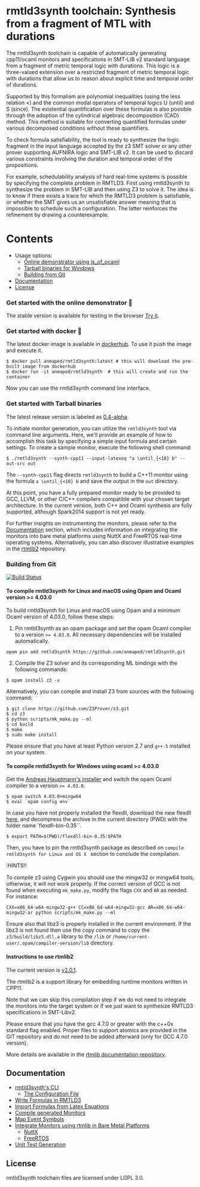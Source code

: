 
rmtld3synth toolchain: Synthesis from a fragment of MTL with durations
======================================================================

The rmtld3synth toolchain is capable of automatically generating cpp11/ocaml monitors and specifications in SMT-LIB v2 standard language from a fragment of metric temporal logic with durations. This logic is a three-valued extension over a restricted fragment of metric temporal logic with durations that allow us to reason about explicit time and temporal order of durations.

Supported by this formalism are polynomial inequalities (using the less relation <) and the common modal operators of temporal logics U (until) and S (since). 
The existential quantification over these formulas is also possible through the adoption of the cylindrical algebraic decomposition (CAD) method. This method is suitable for converting quantified formulas under various decomposed conditions without these quantifiers.

To check formula satisfiability, the tool is ready to synthesize the logic fragment in the input language accepted by the z3 SMT solver or any other prover supporting AUFNIRA logic and SMT-LIB v2. It can be used to discard various constraints involving the duration and temporal order of the propositions.

For example, schedulability analysis of hard real-time systems is possible by specifying the complete problem in RMTLD3. First using rmtld3synth to synthesize the problem in SMT-LIB and then using Z3 to solve it. The idea is to know if there exists a trace for which the RMTLD3 problem is satisfiable, or whether the SMT gives us an unsatisfiable answer meaning that is impossible to schedule such a configuration. The latter reinforces the refinement by drawing a counterexample.

# Contents

- Usage options:
  - [Online demonstrator using js_of_ocaml](#online-demonstrator-using-js_of_ocaml)
  - [Tarball binaries for Windows](#tarball-binaries-for-windows)
  - [Building from Git](#building-from-git)
- [Documentation](#documentation)
- [License](#license)

### Get started with the online demonstrator :camel:

The stable version is available for testing in the browser [Try it](https://anmaped.github.io/rmtld3synth).

### Get started with docker :whale:

The latest docker image is available in [dockerhub](https://cloud.docker.com/u/anmaped/repository/docker/anmaped/rmtld3synth). To use it push the image and execute it.
```shell
$ docker pull anmaped/rmtld3synth:latest # this will download the pre-built image from dockerhub
$ docker run -it anmaped/rmtld3synth  # this will create and run the container
```

Now you can use the rmtld3synth command line interface.

### Get started with Tarball binaries

The latest release version is labeled as [0.4-alpha](../../releases/download/v0.4-alpha/).

To initiate monitor generation, you can utilize the `rmtld3synth` tool via command line arguments. Here, we'll provide an example of how to accomplish this task by specifying a simple input formula and certain settings. To create a sample monitor, execute the following shell command:

```shell
$ ./rmtld3synth --synth-cpp11 --input-latexeq "a \until_{<10} b" --out-src out
```

The `--synth-cpp11` flag directs `rmtld3synth` to build a C++11 monitor using the formula `a \until_{<10} b` and save the output in the `out` directory.

At this point, you have a fully prepared monitor ready to be provided to GCC, LLVM, or other C/C++ compilers compatible with your chosen target architecture. In the current version, both C++ and Ocaml synthesis are fully supported, although Spark2014 support is not yet ready.

For further insights on instrumenting the monitors, please refer to the [Documentation](#documentation) section, which includes information on integrating the monitors into bare metal platforms using NuttX and FreeRTOS real-time operating systems. Alternatively, you can also discover illustrative examples in the [rtmlib2](https://github.com/anmaped/rtmlib/tree/master/examples) repository.

### Building from Git

[![Build Status](https://app.travis-ci.com/anmaped/rmtld3synth.svg?branch=master)](https://app.travis-ci.com/anmaped/rmtld3synth)

#### To compile rmtld3synth for Linux and macOS using Opam and Ocaml version >= 4.03.0

To build rmtld3synth for Linux and macOS using Opam and a minimum Ocaml version of 4.03.0, follow these steps:

1. Pin rmtld3synth as an opam package and set the opam Ocaml compiler to a version `>= 4.03.0`. All necessary dependencies will be installed automatically.

```shell
opam pin add rmtld3synth https://github.com/anmaped/rmtld3synth.git
```

2. Compile the Z3 solver and its corresponding ML bindings with the following commands:

```shell
$ opam install z3 -v
```

Alternatively, you can compile and install Z3 from sources with the following command:

```shell
$ git clone https://github.com/Z3Prover/z3.git
$ cd z3
$ python scripts/mk_make.py --ml
$ cd build
$ make
$ sudo make install
```

Please ensure that you have at least Python version 2.7 and `g++-5` installed on your system.


#### To compile rmtld3synth for Windows using ocaml >= 4.03.0

Get the [Andreas Hauptmann's installer](https://fdopen.github.io/opam-repository-mingw/installation/) and switch the opam Ocaml compiler to a version `>= 4.03.0`.

```shell
$ opam switch 4.03.0+mingw64
$ eval `opam config env`
```

In case you have not properly installed the flexdll, download the new flexdll [here](http://alain.frisch.fr/flexdll/flexdll-bin-0.35.zip), and decompress the archive in the current directory (PWD) with the folder name `flexdll-bin-0.35``.

```shell
$ export PATH=$(PWD)/flexdll-bin-0.35:$PATH
```

Then, you have to pin the rmtld3synth package as described on `compile rmtld3synth for Linux and OS X ` section to conclude the compilation.

:grey_exclamation:HINTS!!

To compile z3 using Cygwin you should use the mingw32 or mingw64 tools, otherwise, it will not work properly.
If the correct version of GCC is not found when executing `mk_make.py`, modify the flags `CXX` and `AR` as needed. For instance:

```shell
CXX=x86_64-w64-mingw32-g++ CC=x86_64-w64-mingw32-gcc AR=x86_64-w64-mingw32-ar python scripts/mk_make.py --ml
```

Ensure also that libz3 is properly installed in the current environment.
If the libz3 is not found then use the copy command to copy the `z3/build/libz3.dll.a` library to the `/lib` or `/home/current-user/.opam/compiler-version/lib` directory.

#### Instructions to use rtmlib2

The current version is [v2.0.1](../../releases/download/v2.0.1/).

The rtmlib2 is a support library for embedding runtime monitors written in CPP11.

Note that we can skip this compilation step if we do not need to integrate the monitors into the target system or if we just want to synthesize RMTLD3 specifications in SMT-Libv2.

Please ensure that you have the gcc 4.7.0 or greater with the c++0x standard flag enabled. Proper files to support atomics are provided in the GIT repository and do not need to be added afterward (only for GCC 4.7.0 version).

More details are available in the [rtmlib documentation repository](https://anmaped.github.io/rtmlib/doc/).


## Documentation

- [rmtld3synth's CLI](doc/general.md#overview-of-the-command-line-interface-of-rmtld3synth)
  - [The Configuration File](doc/general.md#overview-of-the-configuration-file)
- [Write Formulas in RMTLD3](doc/general.md#write-formulas-in-rmtld3)
- [Import Formulas from Latex Equations](doc/general.md#write-formulas-in-latex-and-know-how-to-use-them)
- [Compile generated Monitors](doc/general.md#compile-the-generated-monitors)
- [Map Event Symbols](doc/general.md#map-event-symbols)
- [Integrate Monitors using rtmlib in Bare Metal Platforms](doc/general.md#integrate-monitors-using-rtmlib-in-a-bare-metal-platform)
  - [NuttX](doc/general.md#nuttx-os)
  - [FreeRTOS](doc/general.md#freertos)
- [Unit Test Generation](doc/general.md#unit-test-generation)


## License

rmtld3synth toolchain files are licensed under LGPL 3.0.